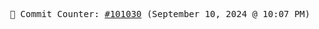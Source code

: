 <p align="center">
    <samp>
        📮 Commit Counter: <a href="https://github.com/Javascript-void0/Javascript-void0/commits/main">#101030</a> (September 10, 2024 @ 10:07 PM)
    </samp>
</p>